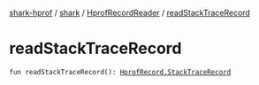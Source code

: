 [shark-hprof](../../index.md) / [shark](../index.md) / [HprofRecordReader](index.md) / [readStackTraceRecord](./read-stack-trace-record.md)

# readStackTraceRecord

`fun readStackTraceRecord(): `[`HprofRecord.StackTraceRecord`](../-hprof-record/-stack-trace-record/index.md)
